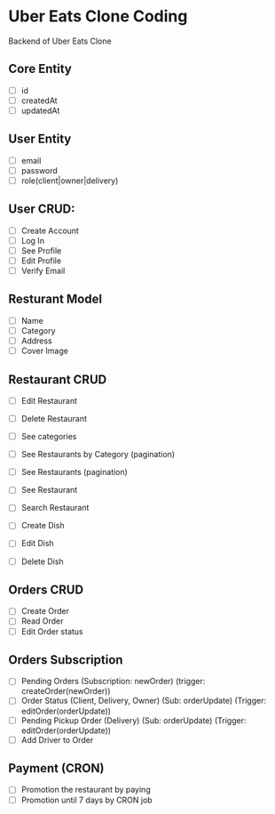 # Uber Eats Clone Coding

Backend of Uber Eats Clone

## Core Entity
- [ ] id
- [ ] createdAt
- [ ] updatedAt
  
## User Entity
- [ ] email
- [ ] password
- [ ] role(client|owner|delivery)

## User CRUD:
- [ ] Create Account
- [ ] Log In
- [ ] See Profile
- [ ] Edit Profile
- [ ] Verify Email

## Resturant Model
- [ ] Name
- [ ] Category
- [ ] Address
- [ ] Cover Image

## Restaurant CRUD
- [ ] Edit Restaurant
- [ ] Delete Restaurant

- [ ] See categories
- [ ] See Restaurants by Category (pagination)
- [ ] See Restaurants (pagination)
- [ ] See Restaurant  
- [ ] Search Restaurant

- [ ] Create Dish
- [ ] Edit Dish
- [ ] Delete Dish

## Orders CRUD
- [ ] Create Order
- [ ] Read Order
- [ ] Edit Order status
   
## Orders Subscription
- [ ] Pending Orders (Subscription: newOrder) (trigger: createOrder(newOrder))
- [ ] Order Status (Client, Delivery, Owner) (Sub: orderUpdate) (Trigger: editOrder(orderUpdate))
- [ ] Pending Pickup Order (Delivery) (Sub: orderUpdate) (Trigger: editOrder(orderUpdate))
- [ ] Add Driver to Order

## Payment (CRON)
- [ ] Promotion the restaurant by paying
- [ ] Promotion until 7 days by CRON job
